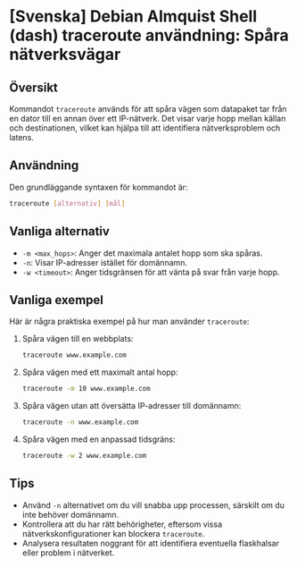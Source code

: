 # [Svenska] Debian Almquist Shell (dash) traceroute användning: Spåra nätverksvägar

## Översikt
Kommandot `traceroute` används för att spåra vägen som datapaket tar från en dator till en annan över ett IP-nätverk. Det visar varje hopp mellan källan och destinationen, vilket kan hjälpa till att identifiera nätverksproblem och latens.

## Användning
Den grundläggande syntaxen för kommandot är:

```bash
traceroute [alternativ] [mål]
```

## Vanliga alternativ
- `-m <max_hops>`: Anger det maximala antalet hopp som ska spåras.
- `-n`: Visar IP-adresser istället för domännamn.
- `-w <timeout>`: Anger tidsgränsen för att vänta på svar från varje hopp.

## Vanliga exempel
Här är några praktiska exempel på hur man använder `traceroute`:

1. Spåra vägen till en webbplats:
   ```bash
   traceroute www.example.com
   ```

2. Spåra vägen med ett maximalt antal hopp:
   ```bash
   traceroute -m 10 www.example.com
   ```

3. Spåra vägen utan att översätta IP-adresser till domännamn:
   ```bash
   traceroute -n www.example.com
   ```

4. Spåra vägen med en anpassad tidsgräns:
   ```bash
   traceroute -w 2 www.example.com
   ```

## Tips
- Använd `-n` alternativet om du vill snabba upp processen, särskilt om du inte behöver domännamn.
- Kontrollera att du har rätt behörigheter, eftersom vissa nätverkskonfigurationer kan blockera `traceroute`.
- Analysera resultaten noggrant för att identifiera eventuella flaskhalsar eller problem i nätverket.
